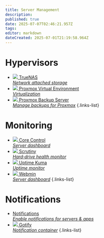 ```yaml
---
title: Server Management
description: 
published: true
date: 2025-07-07T02:46:21.957Z
tags: 
editor: markdown
dateCreated: 2025-07-01T21:19:58.964Z
---
```


# Hypervisors

* [<img src="/truenas-core.png"> TrueNAS<br>*Network attached storage*](/TrueNAS)
* [<img src="/proxmox.png"> Proxmox Virtual Environment<br>*Virtualization*](/Proxmox)
* [<img src="/proxmox.png"> Proxmox Backup Server<br>*Manage backups for Proxmox*](/pbs)
  {.links-list}

# Monitoring

* [<img src="/corecontrol-light.png"> Core Control<br>*Server dashboard*](/corecontrol)
* [<img src="/scrutiny-light.png"> Scrutiny<br>*Hard‑drive health monitor*](/scrutiny)
* [<img src="/uptime-kuma.png"> Uptime Kuma<br>*Uptime monitor*](/Kuma)
* [<img src="/webmin.png"> Webmin<br>*Server dashboard*](/webmin)
  {.links-list}

# Notifications

* [<span class="mdi mdi-bell"></span> Notifications<br>*Enable notifications for servers & apps*](/Notifications)
* [<img src="/gotify.png"> Gotify<br>*Notification container*](/gotify)
  {.links-list}
